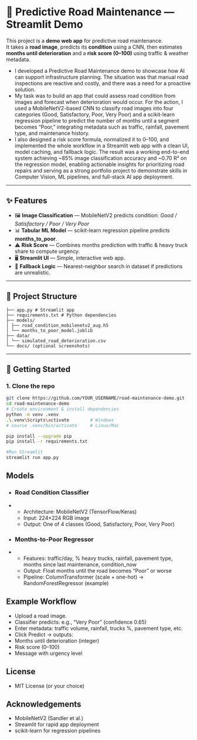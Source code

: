 # 🚧 Predictive Road Maintenance — Streamlit Demo

This project is a **demo web app** for predictive road maintenance.  
It takes a **road image**, predicts its **condition** using a CNN, then estimates **months until deterioration** and a **risk score (0–100)** using traffic & weather metadata.

- I developed a Predictive Road Maintenance demo to showcase how AI can support infrastructure planning. The situation was that manual road inspections are reactive and costly, and there was a need for a proactive solution.
- My task was to build an app that could assess road condition from images and forecast when deterioration would occur. For the action, I used a MobileNetV2-based CNN to classify road images into four categories (Good, Satisfactory, Poor, Very Poor) and a scikit-learn regression pipeline to predict the number of months until a segment becomes “Poor,” integrating metadata such as traffic, rainfall, pavement type, and maintenance history.
- I also designed a risk score formula, normalized it to 0–100, and implemented the whole workflow in a Streamlit web app with a clean UI, model caching, and fallback logic. The result was a working end-to-end system achieving ~85% image classification accuracy and ~0.70 R² on the regression model, enabling actionable insights for prioritizing road repairs and serving as a strong portfolio project to demonstrate skills in Computer Vision, ML pipelines, and full-stack AI app deployment.
---

## ✨ Features

- 🖼️ **Image Classification** — MobileNetV2 predicts condition:
  *Good / Satisfactory / Poor / Very Poor*  
- 📊 **Tabular ML Model** — scikit-learn regression pipeline predicts **months_to_poor**.  
- ⚠️ **Risk Score** — Combines months prediction with traffic & heavy truck share to compute urgency.  
- 🖥️ **Streamlit UI** — Simple, interactive web app.  
- 🔄 **Fallback Logic** — Nearest-neighbor search in dataset if predictions are unrealistic.  

---

## 📂 Project Structure
```
├── app.py # Streamlit app
├── requirements.txt # Python dependencies
├── models/
│ ├── road_condition_mobilenetv2_aug.h5
│ └── months_to_poor_model.joblib
├── data/
│ └── simulated_road_deterioration.csv
└── docs/ (optional screenshots)
```

---

## 🚀 Getting Started

### 1. Clone the repo
```bash
git clone https://github.com/YOUR_USERNAME/road-maintenance-demo.git
cd road-maintenance-demo
# Create environment & install dependencies
python -m venv .venv
.\.venv\Scripts\activate        # Windows
# source .venv/bin/activate     # Linux/Mac

pip install --upgrade pip
pip install -r requirements.txt

#Run Streamlit
streamlit run app.py
```
## Models
- ### Road Condition Classifier
- - Architecture: MobileNetV2 (TensorFlow/Keras)
  - Input: 224×224 RGB image
  - Output: One of 4 classes (Good, Satisfactory, Poor, Very Poor)

- ### Months-to-Poor Regressor
- - Features: traffic/day, % heavy trucks, rainfall, pavement type, months since last maintenance, condition_now
  - Output: Float months until the road becomes “Poor” or worse
  - Pipeline: ColumnTransformer (scale + one-hot) → RandomForestRegressor (example)

 ## Example Workflow
- Upload a road image.
- Classifier predicts: e.g., “Very Poor” (confidence 0.65)
- Enter metadata: traffic volume, rainfall, trucks %, pavement type, etc.
- Click Predict → outputs:
- Months until deterioration (integer)
- Risk score (0–100)
- Message with urgency level

## License
- MIT License (or your choice)

## Acknowledgements
- MobileNetV2 (Sandler et al.)
- Streamlit for rapid app deployment
- scikit-learn for regression pipelines
